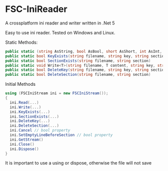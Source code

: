 # FSC-IniReader
A crossplatform ini reader and writer written in .Net 5

Easy to use ini reader. Tested on Windows and Linux.

Static Methods:
```cs
public static (string AsString, bool AsBool, short AsShort, int AsInt, long AsLong, float AsFloat, double AsDouble) Read(string filename, string key, string section = null)
public static bool KeyExists(string filename, string key, string section = null)
public static bool SectionExists(string filename, string section)
public static void Write<T>(string filename, T content, string key, string section = null)
public static bool DeleteKey(string filename, string key, string section = null)
public static bool DeleteSection(string filename, string section)
```

Initial Methods
```cs
using (FSCIniStream ini = new FSCIniStream());
{
  ini.Read(...)
  ini.Write(...)
  ini.KeyExists(...)
  ini.SectionExists(...)
  ini.DeleteKey(...)
  ini.DeleteSection(...)
  ini.Cancel // bool property
  ini.SetEmptyLineBeforeSection // bool property
  ini.GetStream()
  ini.Close()
  ini.Dispose()
}
```
It is important to use a using or dispose, otherwise the file will not save

